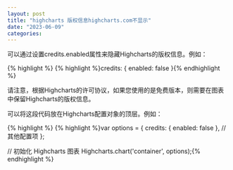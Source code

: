 ```yaml
---
layout: post
title: "highcharts 版权信息highcharts.com不显示"
date: "2023-06-09"
categories: 
---
```

<p>可以通过设置credits.enabled属性来隐藏Highcharts的版权信息。例如：</p>

{% highlight %}
{% highlight %}credits: {
  enabled: false
}{% endhighlight %}

<p>请注意，根据Highcharts的许可协议，如果您使用的是免费版本，则需要在图表中保留Highcharts的版权信息。</p>

<p>可以将这段代码放在Highcharts配置对象的顶层。例如：</p>

{% highlight %}
{% highlight %}var options = {
  credits: {
    enabled: false
  },
  // 其他配置项
};

// 初始化 Highcharts 图表
Highcharts.chart(&#39;container&#39;, options);{% endhighlight %}

<p>&nbsp;</p>

